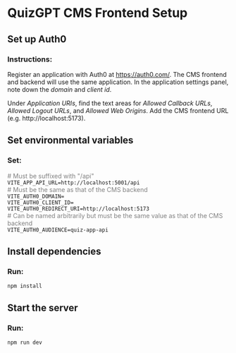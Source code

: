 # QuizGPT CMS Frontend Setup

## Set up Auth0

### Instructions:

Register an application with Auth0 at https://auth0.com/. The CMS frontend and backend will use the same application. In the application settings panel, note down the *domain* and *client id*.

Under *Application URIs*, find the text areas for *Allowed Callback URLs*, *Allowed Logout URLs*, and *Allowed Web Origins*. Add the CMS frontend URL (e.g. http://localhost:5173).

## Set environmental variables

### Set:

<span style="color: gray">\# Must be suffixed with "/api"</span> \
``VITE_APP_API_URL=http://localhost:5001/api`` \
<span style="color: gray">\# Must be the same as that of the CMS backend</span> \
``VITE_AUTH0_DOMAIN=`` \
``VITE_AUTH0_CLIENT_ID=`` \
``VITE_AUTH0_REDIRECT_URI=http://localhost:5173`` \
<span style="color: gray">\# Can be named arbitrarily but must be the same value as that of the CMS backend</span> \
``VITE_AUTH0_AUDIENCE=quiz-app-api``

## Install dependencies

### Run:

``npm install``

## Start the server

### Run:

``npm run dev``